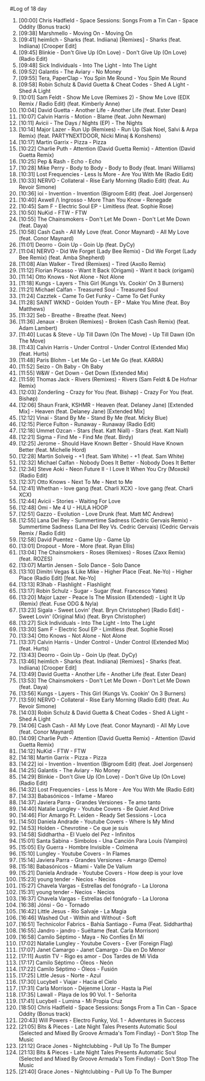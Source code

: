 #Log of 18 day

1. [00:00] Chris Hadfield - Space Sessions: Songs From a Tin Can - Space Oddity (Bonus track)
1. [09:38] Marshmello - Moving On - Moving On
1. [09:41] heimlich - Sharks (feat. Indiiana) [Remixes] - Sharks (feat. Indiiana) [Crooper Edit]
1. [09:45] Blinkie - Don't Give Up (On Love) - Don't Give Up (On Love) (Radio Edit)
1. [09:48] Sick Individuals - Into The Light - Into The Light
1. [09:52] Galantis - The Aviary - No Money
1. [09:55] Tera, PaperClap - You Spin Me Round - You Spin Me Round
1. [09:58] Robin Schulz & David Guetta & Cheat Codes - Shed A Light - Shed A Light
1. [10:01] Sam Feldt - Show Me Love (Remixes 2) - Show Me Love (EDX Remix / Radio Edit) (feat. Kimberly Anne)
1. [10:04] David Guetta - Another Life - Another Life (feat. Ester Dean)
1. [10:07] Calvin Harris - Motion - Blame (feat. John Newman)
1. [10:11] Avicii - The Days / Nights (EP) - The Nights
1. [10:14] Major Lazer - Run Up (Remixes) - Run Up (Sak Noel, Salvi & Arpa Remix) (feat. PARTYNEXTDOOR, Nicki Minaj & Konshens)
1. [10:17] Martin Garrix - Pizza - Pizza
1. [10:22] Charlie Puth - Attention (David Guetta Remix) - Attention (David Guetta Remix)
1. [10:25] Pep & Rash - Echo - Echo
1. [10:28] Mike Perry - Body to Body - Body to Body (feat. Imani Williams)
1. [10:31] Lost Frequencies - Less Is More - Are You With Me (Radio Edit)
1. [10:33] NERVO - Collateral - Rise Early Morning (Radio Edit) (feat. Au Revoir Simone)
1. [10:36] ioi - Invention - Invention (Bigroom Edit) (feat. Joel Jorgensen)
1. [10:40] Axwell /\ Ingrosso - More Than You Know - Renegade
1. [10:45] Sam F - Electric Soul EP - Limitless (feat. Sophie Rose)
1. [10:50] NuKid - FTW - FTW
1. [10:55] The Chainsmokers - Don't Let Me Down - Don't Let Me Down (feat. Daya)
1. [10:58] Cash Cash - All My Love (feat. Conor Maynard) - All My Love (feat. Conor Maynard)
1. [11:01] Deorro - Goin Up - Goin Up (feat. DyCy)
1. [11:04] NERVO - Did We Forget (Lady Bee Remix) - Did We Forget (Lady Bee Remix) (feat. Amba Shepherd)
1. [11:08] Alan Walker - Tired (Remixes) - Tired (Axollo Remix)
1. [11:12] Florian Picasso - Want It Back (Origami) - Want it back (origami)
1. [11:14] Otto Knows - Not Alone - Not Alone
1. [11:18] Kungs - Layers - This Girl (Kungs Vs. Cookin' On 3 Burners)
1. [11:21] Michael Calfan - Treasured Soul - Treasured Soul
1. [11:24] Cazztek - Came To Get Funky - Came To Get Funky
1. [11:28] SAINT WKND - Golden Youth - EP - Make You Mine (feat. Boy Matthews)
1. [11:32] Seb - Breathe - Breathe (feat. Neev)
1. [11:36] Jenaux - Broken (Remixes) - Broken (Cash Cash Remix) (feat. Adam Lambert)
1. [11:40] Lucas & Steve - Up Till Dawn (On The Move) - Up Till Dawn (On The Move)
1. [11:43] Calvin Harris - Under Control - Under Control (Extended Mix) (feat. Hurts)
1. [11:48] Paris Blohm - Let Me Go - Let Me Go (feat. KARRA)
1. [11:52] Seizo - Oh Baby - Oh Baby
1. [11:55] W&W - Get Down - Get Down (Extended Mix)
1. [11:59] Thomas Jack - Rivers (Remixes) - Rivers (Sam Feldt & De Hofnar Remix)
1. [12:03] Zonderling - Crazy for You (feat. Bishøp) - Crazy For You (feat. Bishøp)
1. [12:06] Shaun Frank, KSHMR - Heaven (feat. Delaney Jane) [Extended Mix] - Heaven (feat. Delaney Jane) [Extended Mix]
1. [12:12] Vinai - Stand By Me - Stand By Me (feat. Micky Blue)
1. [12:15] Pierce Fulton - Runaway - Runaway (Radio Edit)
1. [12:18] Ummet Ozcan - Stars (feat. Katt Niall) - Stars (feat. Katt Niall)
1. [12:21] Sigma - Find Me - Find Me (feat. Birdy)
1. [12:25] Jerome - Should Have Known Better - Should Have Known Better (feat. Michelle Hord)
1. [12:28] Martin Solveig - +1 (feat. Sam White) - +1 (feat. Sam White)
1. [12:32] Michael Calfan - Nobody Does It Better - Nobody Does It Better
1. [12:34] Steve Aoki - Neon Future II - I Love It When You Cry (Moxoki) (Radio Edit)
1. [12:37] Otto Knows - Next To Me - Next to Me
1. [12:41] Whethan - love gang (feat. Charli XCX) - love gang (feat. Charli XCX)
1. [12:44] Avicii - Stories - Waiting For Love
1. [12:48] Omi - Me 4 U - HULA HOOP
1. [12:51] Gazzo - Evolution - Love Drunk (feat. Matt MC Andrew)
1. [12:55] Lana Del Rey - Summertime Sadness (Cedric Gervais Remix) - Summertime Sadness (Lana Del Rey Vs. Cedric Gervais) (Cedric Gervais Remix / Radio Edit)
1. [12:58] David Puentez - Game Up - Game Up
1. [13:01] Dropout - More - More (feat. Ryan Ellis)
1. [13:04] The Chainsmokers - Roses (Remixes) - Roses (Zaxx Remix) (feat. ROZES)
1. [13:07] Martin Jensen - Solo Dance - Solo Dance
1. [13:10] Dimitri Vegas & Like Mike - Higher Place (Feat. Ne-Yo) - Higher Place (Radio Edit) [feat. Ne-Yo]
1. [13:13] R3hab - Flashlight - Flashlight
1. [13:17] Robin Schulz - Sugar - Sugar (feat. Francesco Yates)
1. [13:20] Major Lazer - Peace Is The Mission (Extended) - Light It Up (Remix) (feat. Fuse ODG & Nyla)
1. [13:23] Sigala - Sweet Lovin' (feat. Bryn Christopher) [Radio Edit] - Sweet Lovin' (Original Mix) (feat. Bryn Christopher)
1. [13:27] Sick Individuals - Into The Light - Into The Light
1. [13:30] Sam F - Electric Soul EP - Limitless (feat. Sophie Rose)
1. [13:34] Otto Knows - Not Alone - Not Alone
1. [13:37] Calvin Harris - Under Control - Under Control (Extended Mix) (feat. Hurts)
1. [13:43] Deorro - Goin Up - Goin Up (feat. DyCy)
1. [13:46] heimlich - Sharks (feat. Indiiana) [Remixes] - Sharks (feat. Indiiana) [Crooper Edit]
1. [13:49] David Guetta - Another Life - Another Life (feat. Ester Dean)
1. [13:53] The Chainsmokers - Don't Let Me Down - Don't Let Me Down (feat. Daya)
1. [13:56] Kungs - Layers - This Girl (Kungs Vs. Cookin' On 3 Burners)
1. [13:59] NERVO - Collateral - Rise Early Morning (Radio Edit) (feat. Au Revoir Simone)
1. [14:03] Robin Schulz & David Guetta & Cheat Codes - Shed A Light - Shed A Light
1. [14:06] Cash Cash - All My Love (feat. Conor Maynard) - All My Love (feat. Conor Maynard)
1. [14:09] Charlie Puth - Attention (David Guetta Remix) - Attention (David Guetta Remix)
1. [14:12] NuKid - FTW - FTW
1. [14:18] Martin Garrix - Pizza - Pizza
1. [14:22] ioi - Invention - Invention (Bigroom Edit) (feat. Joel Jorgensen)
1. [14:25] Galantis - The Aviary - No Money
1. [14:29] Blinkie - Don't Give Up (On Love) - Don't Give Up (On Love) (Radio Edit)
1. [14:32] Lost Frequencies - Less Is More - Are You With Me (Radio Edit)
1. [14:33] Babasónicos - Infame - Mareo
1. [14:37] Javiera Parra - Grandes Versiones - Te amo tanto
1. [14:40] Natalie Lungley - Youtube Covers - Be Quiet And Drive
1. [14:46] Flor Amargo Ft. Leiden - Ready Set Sessions - Loca
1. [14:50] Daniela Andrade - Youtube Covers - Where Is My Mind
1. [14:53] Holden - Chevrotine - Ce que je suis
1. [14:58] Siddhartha - El Vuelo del Pez - Infinitos
1. [15:01] Santa Sabina - Símbolos - Una Canción Para Louis (Vampiro)
1. [15:05] Ely Guerra - Hombre Invisible - Colmena
1. [15:10] Lungley - Youtube Covers - In Flames
1. [15:14] Javiera Parra - Grandes Versiones - Amargo (Demo)
1. [15:18] Babasónicos - Miami - Valle De Valium
1. [15:21] Daniela Andrade - Youtube Covers - How deep is your love
1. [15:23] young tender - Necios - Necios
1. [15:27] Chavela Vargas - Estrellas del fonógrafo - La Llorona
1. [15:31] young tender - Necios - Necios
1. [16:37] Chavela Vargas - Estrellas del fonógrafo - La Llorona
1. [16:38] Jónsi - Go - Tornado
1. [16:42] Little Jesus - Río Salvaje - La Magia
1. [16:46] Washed Out - Within and Without - Soft
1. [16:51] Technicolor Fabrics - Bahía Santiago - Fuma (Feat. Siddhartha)
1. [16:55] Jandro - jandro - Suéltame (feat. Carla Morrison)
1. [16:58] Camilo Séptimo - Maya - No Confíes En Mí
1. [17:02] Natalie Lungley - Youtube Covers - Ever (Foreign Flag)
1. [17:07] Janet Camargo - Janet Camargo - Día en Do Menor
1. [17:11] Austin TV - Rigo es amor - Dos Tardes de Mi Vida
1. [17:17] Camilo Séptimo - Óleos - Neón
1. [17:22] Camilo Séptimo - Óleos - Fusión
1. [17:25] Little Jesus - Norte - Azul
1. [17:30] Lucybell - Viajar - Hacia el Cielo
1. [17:31] Carla Morrison - Déjenme Llorar - Hasta la Piel
1. [17:35] Lawall - Playa de los 90 Vol. 1 - Señorita
1. [17:41] Lucybell - Lumina - Mi Propia Cruz
1. [18:50] Chris Hadfield - Space Sessions: Songs From a Tin Can - Space Oddity (Bonus track)
1. [20:43] Will Powers - Electro Funky, Vol. 1 - Adventures in Success
1. [21:05] Bits & Pieces - Late Night Tales Presents Automatic Soul (Selected and Mixed By Groove Armada's Tom Findlay) - Don't Stop The Music
1. [21:12] Grace Jones - Nightclubbing - Pull Up To The Bumper
1. [21:13] Bits & Pieces - Late Night Tales Presents Automatic Soul (Selected and Mixed By Groove Armada's Tom Findlay) - Don't Stop The Music
1. [21:40] Grace Jones - Nightclubbing - Pull Up To The Bumper
